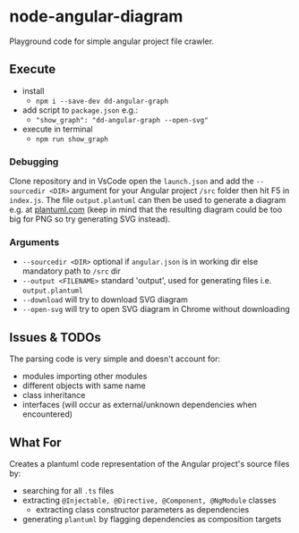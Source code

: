 # node-angular-diagram

Playground code for simple angular project file crawler.

## Execute

- install
  - `npm i --save-dev dd-angular-graph`
- add script to `package.json` e.g.:
  - `"show_graph": "dd-angular-graph --open-svg"`
- execute in terminal
  - `npm run show_graph`

### Debugging

Clone repository and in VsCode open the `launch.json` and add the `--sourcedir <DIR>` argument for your Angular project `/src` folder then hit F5 in `index.js`. The file `output.plantuml` can then be used to generate a diagram e.g. at [plantuml.com](http://www.plantuml.com/plantuml/uml) (keep in mind that the resulting diagram could be too big for PNG so try generating SVG instead).

### Arguments
- `--sourcedir <DIR>` optional if `angular.json` is in working dir else mandatory path to `/src` dir
- `--output <FILENAME>` standard 'output', used for generating files i.e. `output.plantuml`
- `--download` will try to download SVG diagram
- `--open-svg` will try to open SVG diagram in Chrome without downloading

## Issues & TODOs

The parsing code is very simple and doesn't account for:
- modules importing other modules
- different objects with same name
- class inheritance
- interfaces (will occur as external/unknown dependencies when encountered)

## What For

Creates a plantuml code representation of the Angular project's source files by:
- searching for all `.ts` files
- extracting `@Injectable, @Directive, @Component, @NgModule` classes
  - extracting class constructor parameters as dependencies
- generating `plantuml` by flagging dependencies as composition targets